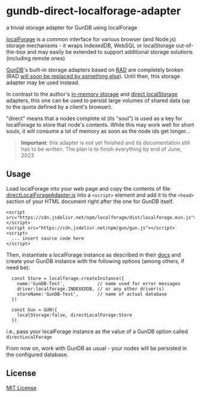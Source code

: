 # gundb-direct-localforage-adapter #

a trivial storage adapter for GunDB using localForage

[localForage](https://github.com/localForage/localForage) is a common interface for various browser (and Node.js) storage mechanisms - it wraps IndexedDB, WebSQL or localStorage out-of-the-box and may easily be extended to support additional storage solutions (including remote ones)

[GunDB](https://github.com/amark/gun)'s built-in storage adapters based on [RAD](https://github.com/amark/gun/wiki/RAD) are completely broken (RAD [will soon be replaced by something else](https://github.com/amark/gun/issues/1329#issuecomment-1556079655)). Until then, this storage adapter may be used instead.

In contrast to the author's [in-memory storage](https://github.com/rozek/gundb-in-memory-storage-adapter) and [direct localStorage](https://github.com/rozek/gundb-direct-localstorage-adapter) adapters, this one can be used to persist large volumes of shared data (up to the quota defined by a client's browser).

"direct" means that a nodes complete id (its "soul") is used as a key for localForage to store that node's contents. While this may work well for short souls, it will consume a lot of memory as soon as the node ids get longer...

> **Important**: this adapter is not yet finished and its documentation still has to be written. The plan is to finish everything by end of June, 2023

## Usage ##

Load localForage into your web page and copy the contents of file [directLocalForageAdapter.js](./src/directLocalForageAdapter.js) into a `<script>` element and add it to the `<head>` section of your HTML document right after the one for GunDB itself.

```
<script src="https://cdn.jsdelivr.net/npm/localforage/dist/localforage.min.js"></script>
<script src="https://cdn.jsdelivr.net/npm/gun/gun.js"></script>
<script>
  ... insert source code here
</script>
```

Then, instantiate a localForage instance as described in their [docs](https://localforage.github.io/localForage/) and create your GunDB instance with the following options (among others, if need be):

```
  const Store = localforage.createInstance({
    name:'GunDB-Test',            // name used for error messages
    driver:localforage.INDEXEDDB, // or any other driver(s)
    storeName:'GunDB-Test',       // name of actual database
  })

  const Gun = GUN({
    localStorage:false, directLocalForage:Store
  })
```

i.e., pass your localForage instance as the value of a GunDB option called `directLocalForage`

From now on, work with GunDB as usual - your nodes will be persisted in the configured database.

## License ##

[MIT License](LICENSE.md)
